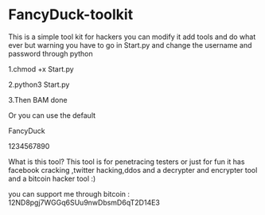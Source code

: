 # FancyDuck-toolkit
This is a simple tool kit for hackers you can modify it add tools and do what ever but warning you have to go in Start.py and change the username and password through python

1.chmod +x Start.py

2.python3 Start.py

3.Then BAM done 

Or you can use the default 

FancyDuck

1234567890

What is this tool?
This tool is for penetracing testers or just for fun it has facebook cracking ,twitter hacking,ddos and
a decrypter and encrypter tool and a bitcoin hacker tool :)


you can support me through bitcoin : 12ND8pgj7WGGq6SUu9nwDbsmD6qT2D14E3
